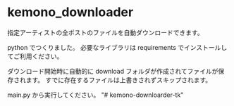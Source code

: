 # kemono_downloader

指定アーティストの全ポストのファイルを自動ダウンロードできます。

python でつくりました。
必要なライブラリは requirements でインストールしてご利用ください。

ダウンロード開始時に自動的に download フォルダが作成されてファイルが保存されます。
すでに存在するファイルは上書きされずスキップされます。

main.py から実行してください。
"# kemono-downloarder-tk" 

